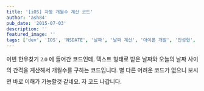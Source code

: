 ```yaml
---
title: '[iOS] 자동 개월수 계산 코드'
author: 'ash84'
pub_date: '2015-07-03'
description: ''
featured_image: ''
tags: ['dev', 'IOS', 'NSDATE', '날짜', '날짜 계산', '아이폰 개발', '안성현', '한우찾기', '한우찾기 어플']
---
```



<div style="text-align: justify; line-height: 2; "><span style="font-family: Dotum; font-size: 13px; line-height: 2; "><span style="font-size: 11pt; ">이번 한우찾기 2.0 에 들어간 코드인데, 텍스트 형태로 받은 날짜와 오늘의 날짜 사이의 간격을 계산해서 개월수를 구하는 코드입니다. 별 다른 어려운 코드가 없으니 보시면 바로 이해가 가능할것 같네요. 자 코드 나갑니다. </span>  
<span style="font-size: 11pt; ">  
</span></span></div><span style="font-size: 11pt; ">  
</span>

<div style="text-align: justify; line-height: 2; "><span style="font-family: Dotum; font-size: 11pt; line-height: 19px; "> </span></div><div style="text-align: justify; line-height: 2; "><span style="font-family: Dotum; font-size: 13px; line-height: 19px; ">  
</span></div><script src="https://gist.github.com/3353910.js"></script>



